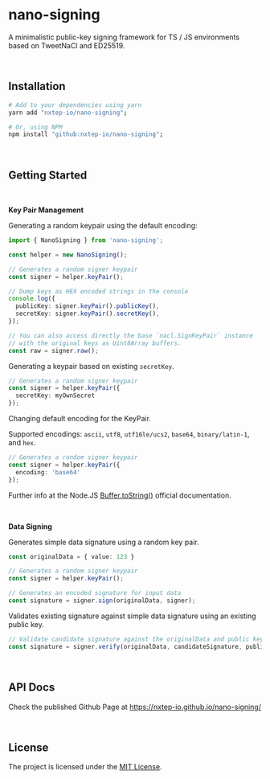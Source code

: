 nano-signing
============

A minimalistic public-key signing framework for TS / JS environments based on TweetNaCl and ED25519.

<br />

## Installation

```bash
# Add to your dependencies using yarn
yarn add "nxtep-io/nano-signing";

# Or, using NPM
npm install "github:nxtep-io/nano-signing";
```

<br />

## Getting Started

<br />

**Key Pair Management**

Generating a random keypair using the default encoding:

```typescript
import { NanoSigning } from 'nano-signing';

const helper = new NanoSigning();

// Generates a random signer keypair
const signer = helper.keyPair();

// Dump keys as HEX encoded strings in the console
console.log({
  publicKey: signer.keyPair().publicKey(),
  secretKey: signer.keyPair().secretKey(),
});

// You can also access directly the base `nacl.SignKeyPair` instance
// with the original keys as Uint8Array buffers.
const raw = signer.raw();
```

Generating a keypair based on existing `secretKey`.

```typescript
// Generates a random signer keypair
const signer = helper.keyPair({
  secretKey: myOwnSecret
});
```

Changing default encoding for the KeyPair. 

Supported encodings: `ascii`, `utf8`, `utf16le/ucs2`, `base64`, `binary/latin-1`, and `hex`.

```typescript
// Generates a random signer keypair
const signer = helper.keyPair({
  encoding: 'base64'
});
```

Further info at the  Node.JS [Buffer.toString()](https://nodejs.org/docs/latest/api/buffer.html#buffer_buffer) official documentation.

<br />

**Data Signing**

Generates simple data signature using a random key pair.

```typescript
const originalData = { value: 123 }

// Generates a random signer keypair
const signer = helper.keyPair();

// Generates an encoded signature for input data
const signature = signer.sign(originalData, signer);
```

Validates existing signature against simple data signature using an existing public key.

```typescript
// Validate candidate signature against the originalData and public key supplied
const signature = signer.verify(originalData, candidateSignature, publicKey);
```

<br />

## API Docs

Check the published Github Page at https://nxtep-io.github.io/nano-signing/

<br />

## License

The project is licensed under the [MIT License](./LICENSE.md).
